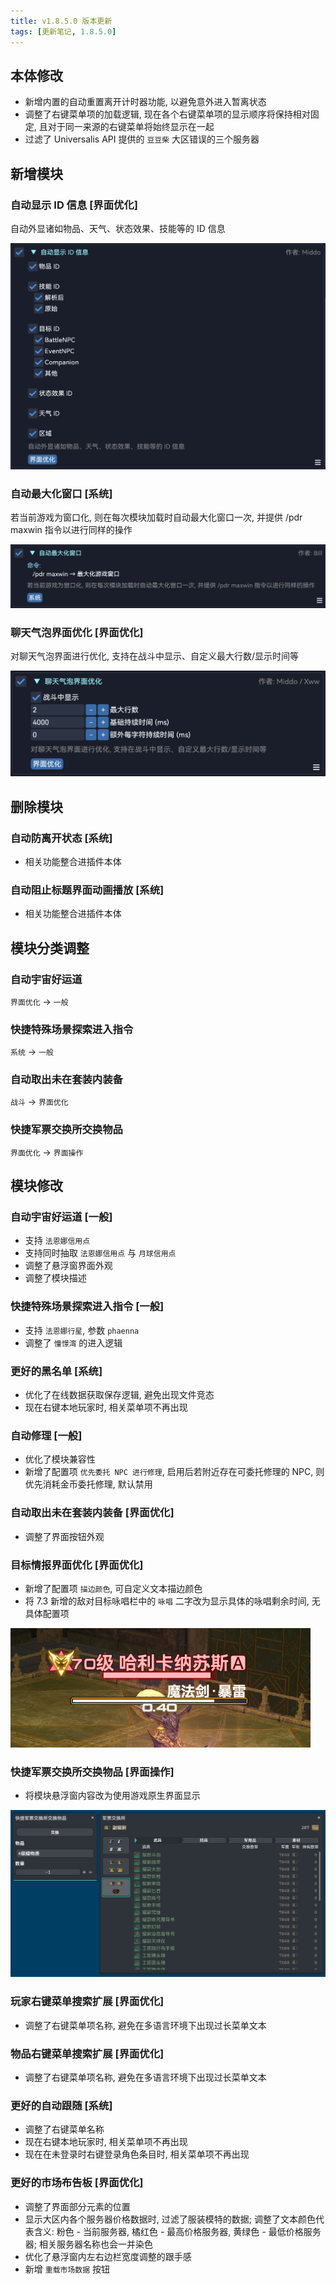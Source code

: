 ```yaml
---
title: v1.8.5.0 版本更新
tags: [更新笔记, 1.8.5.0]
---
```


## 本体修改

- 新增内置的自动重置离开计时器功能, 以避免意外进入暂离状态
- 调整了右键菜单项的加载逻辑, 现在各个右键菜单项的显示顺序将保持相对固定, 且对于同一来源的右键菜单将始终显示在一起
- 过滤了 Universalis API 提供的 `豆豆柴` 大区错误的三个服务器

## 新增模块

### 自动显示 ID 信息 [界面优化]

自动外显诸如物品、天气、状态效果、技能等的 ID 信息

![AutoDisplayIDInfomation](/assets/Changelog/1.8.5.0/AutoDisplayIDInfomation.png)

### 自动最大化窗口 [系统]

若当前游戏为窗口化, 则在每次模块加载时自动最大化窗口一次, 并提供 /pdr maxwin 指令以进行同样的操作

![AutoMaximiseWindow](/assets/Changelog/1.8.5.0/AutoMaximiseWindow.png)

### 聊天气泡界面优化 [界面优化]

对聊天气泡界面进行优化, 支持在战斗中显示、自定义最大行数/显示时间等

![OptimizedChatBubble](/assets/Changelog/1.8.5.0/OptimizedChatBubble.png)

## 删除模块

### 自动防离开状态 [系统]

- 相关功能整合进插件本体

### 自动阻止标题界面动画播放 [系统]

- 相关功能整合进插件本体

## 模块分类调整

### 自动宇宙好运道

`界面优化` → `一般`

### 快捷特殊场景探索进入指令

`系统` → `一般`

### 自动取出未在套装内装备

`战斗` → `界面优化`

### 快捷军票交换所交换物品

`界面优化` → `界面操作`

## 模块修改

### 自动宇宙好运道 [一般]

- 支持 `法恩娜信用点`
- 支持同时抽取 `法恩娜信用点` 与 `月球信用点`
- 调整了悬浮窗界面外观
- 调整了模块描述

### 快捷特殊场景探索进入指令 [一般]

- 支持 `法恩娜行星`, 参数 `phaenna`
- 调整了 `憧憬湾` 的进入逻辑

### 更好的黑名单 [系统]

- 优化了在线数据获取保存逻辑, 避免出现文件竞态
- 现在右键本地玩家时, 相关菜单项不再出现

### 自动修理 [一般]

- 优化了模块兼容性
- 新增了配置项 `优先委托 NPC 进行修理`, 启用后若附近存在可委托修理的 NPC, 则优先消耗金币委托修理, 默认禁用

### 自动取出未在套装内装备 [界面优化]

- 调整了界面按钮外观

### 目标情报界面优化 [界面优化]

- 新增了配置项 `描边颜色`, 可自定义文本描边颜色
- 将 7.3 新增的敌对目标咏唱栏中的 `咏唱` 二字改为显示具体的咏唱剩余时间, 无具体配置项

![OptimizedTargetInfo-UI](/assets/Changelog/1.8.5.0/OptimizedTargetInfo-UI.png)

### 快捷军票交换所交换物品 [界面操作]

- 将模块悬浮窗内容改为使用游戏原生界面显示

![FastGrandCompanyExchange-Overlay](/assets/Changelog/1.8.5.0/FastGrandCompanyExchange-Overlay.png)

### 玩家右键菜单搜索扩展 [界面优化]

- 调整了右键菜单项名称, 避免在多语言环境下出现过长菜单文本

### 物品右键菜单搜索扩展 [界面优化]

- 调整了右键菜单项名称, 避免在多语言环境下出现过长菜单文本

### 更好的自动跟随 [系统]

- 调整了右键菜单名称
- 现在右键本地玩家时, 相关菜单项不再出现
- 现在在未登录时右键登录角色条目时, 相关菜单项不再出现

### 更好的市场布告板 [界面优化]

- 调整了界面部分元素的位置
- 显示大区内各个服务器价格数据时, 过滤了服装模特的数据; 调整了文本颜色代表含义: 粉色 - 当前服务器, 橘红色 - 最高价格服务器, 黄绿色 - 最低价格服务器; 相关服务器名称也会一并染色
- 优化了悬浮窗内左右边栏宽度调整的跟手感
- 新增 `重载市场数据` 按钮